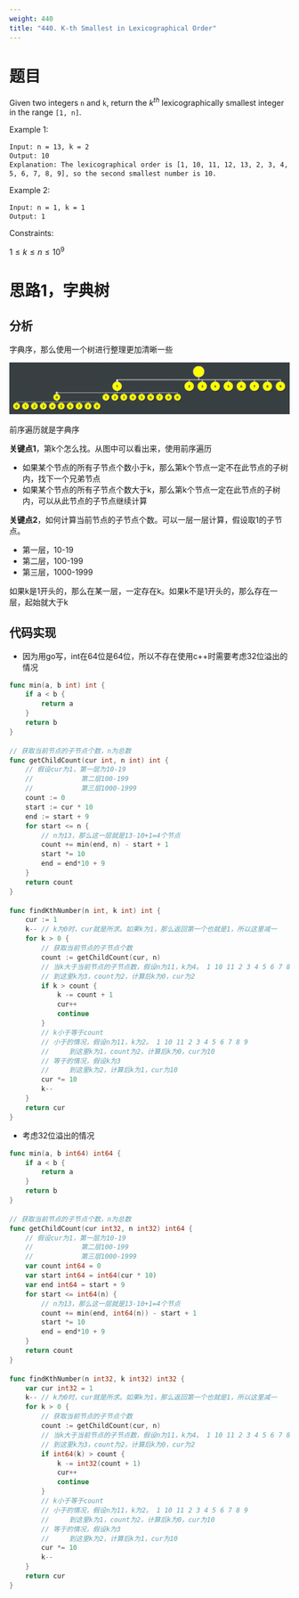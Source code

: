 ```yaml
---
weight: 440
title: "440. K-th Smallest in Lexicographical Order"
---
```


# 题目

Given two integers `n` and `k`, return the $k^{th}$ lexicographically smallest integer in the range `[1, n]`.

Example 1:

```
Input: n = 13, k = 2
Output: 10
Explanation: The lexicographical order is [1, 10, 11, 12, 13, 2, 3, 4, 5, 6, 7, 8, 9], so the second smallest number is 10.
```

Example 2:

```
Input: n = 1, k = 1
Output: 1
```

Constraints:

$1 \le k \le n \le 10^9$

# 思路1，字典树

## 分析

字典序，那么使用一个树进行整理更加清晰一些

<img src="imgs/2022-10-23-01.png" />

前序遍历就是字典序

**关键点1**，第k个怎么找。从图中可以看出来，使用前序遍历

- 如果某个节点的所有子节点个数小于k，那么第k个节点一定不在此节点的子树内，找下一个兄弟节点
- 如果某个节点的所有子节点个数大于k，那么第k个节点一定在此节点的子树内，可以从此节点的子节点继续计算

**关键点2**，如何计算当前节点的子节点个数。可以一层一层计算，假设取1的子节点。

- 第一层，10-19
- 第二层，100-199
- 第三层，1000-1999

如果k是1开头的，那么在某一层，一定存在k。如果k不是1开头的，那么存在一层，起始就大于k

## 代码实现

- 因为用go写，int在64位是64位，所以不存在使用c++时需要考虑32位溢出的情况

```go
func min(a, b int) int {
	if a < b {
		return a
	}
	return b
}

// 获取当前节点的子节点个数，n为总数
func getChildCount(cur int, n int) int {
	// 假设cur为1，第一层为10-19
	//            第二层100-199
	//            第三层1000-1999
	count := 0
	start := cur * 10
	end := start + 9
	for start <= n {
		// n为13，那么这一层就是13-10+1=4个节点
		count += min(end, n) - start + 1
		start *= 10
		end = end*10 + 9
	}
	return count
}

func findKthNumber(n int, k int) int {
	cur := 1
	k-- // k为0时，cur就是所求。如果k为1，那么返回第一个也就是1，所以这里减一
	for k > 0 {
		// 获取当前节点的子节点个数
		count := getChildCount(cur, n)
		// 当k大于当前节点的子节点数，假设n为11，k为4。 1 10 11 2 3 4 5 6 7 8 9
		// 到这里k为3，count为2，计算后k为0，cur为2
		if k > count {
			k -= count + 1
			cur++
			continue
		}
		// k小于等于count
		// 小于的情况，假设n为11，k为2。 1 10 11 2 3 4 5 6 7 8 9
		//     到这里k为1，count为2，计算后k为0，cur为10
		// 等于的情况，假设k为3
		//     到这里k为2，计算后k为1，cur为10
		cur *= 10
		k--
	}
	return cur
}
```

- 考虑32位溢出的情况

```go
func min(a, b int64) int64 {
	if a < b {
		return a
	}
	return b
}

// 获取当前节点的子节点个数，n为总数
func getChildCount(cur int32, n int32) int64 {
	// 假设cur为1，第一层为10-19
	//            第二层100-199
	//            第三层1000-1999
	var count int64 = 0
	var start int64 = int64(cur * 10)
	var end int64 = start + 9
	for start <= int64(n) {
		// n为13，那么这一层就是13-10+1=4个节点
		count += min(end, int64(n)) - start + 1
		start *= 10
		end = end*10 + 9
	}
	return count
}

func findKthNumber(n int32, k int32) int32 {
	var cur int32 = 1
	k-- // k为0时，cur就是所求。如果k为1，那么返回第一个也就是1，所以这里减一
	for k > 0 {
		// 获取当前节点的子节点个数
		count := getChildCount(cur, n)
		// 当k大于当前节点的子节点数，假设n为11，k为4。 1 10 11 2 3 4 5 6 7 8 9
		// 到这里k为3，count为2，计算后k为0，cur为2
		if int64(k) > count {
			k -= int32(count + 1)
			cur++
			continue
		}
		// k小于等于count
		// 小于的情况，假设n为11，k为2。 1 10 11 2 3 4 5 6 7 8 9
		//     到这里k为1，count为2，计算后k为0，cur为10
		// 等于的情况，假设k为3
		//     到这里k为2，计算后k为1，cur为10
		cur *= 10
		k--
	}
	return cur
}
```
